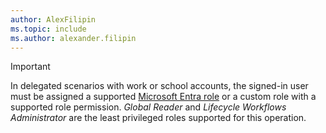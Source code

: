 ```yaml
---
author: AlexFilipin
ms.topic: include
ms.author: alexander.filipin
---
```


> [!IMPORTANT]
> In delegated scenarios with work or school accounts, the signed-in user must be assigned a supported [Microsoft Entra role](/entra/identity/role-based-access-control/permissions-reference?toc=%2Fgraph%2Ftoc.json) or a custom role with a supported role permission. *Global Reader* and *Lifecycle Workflows Administrator* are the least privileged roles supported for this operation.
